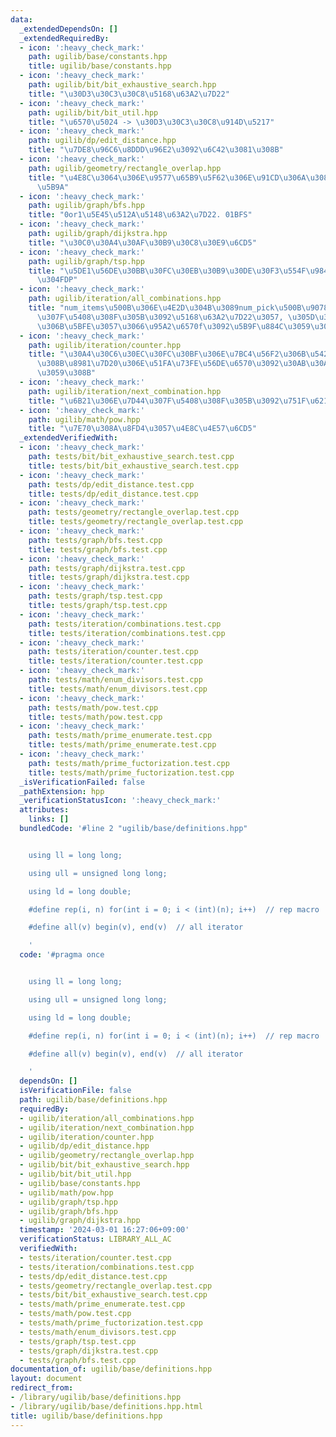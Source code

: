 ```yaml
---
data:
  _extendedDependsOn: []
  _extendedRequiredBy:
  - icon: ':heavy_check_mark:'
    path: ugilib/base/constants.hpp
    title: ugilib/base/constants.hpp
  - icon: ':heavy_check_mark:'
    path: ugilib/bit/bit_exhaustive_search.hpp
    title: "\u30D3\u30C3\u30C8\u5168\u63A2\u7D22"
  - icon: ':heavy_check_mark:'
    path: ugilib/bit/bit_util.hpp
    title: "\u6570\u5024 -> \u30D3\u30C3\u30C8\u914D\u5217"
  - icon: ':heavy_check_mark:'
    path: ugilib/dp/edit_distance.hpp
    title: "\u7DE8\u96C6\u8DDD\u96E2\u3092\u6C42\u3081\u308B"
  - icon: ':heavy_check_mark:'
    path: ugilib/geometry/rectangle_overlap.hpp
    title: "\u4E8C\u3064\u306E\u9577\u65B9\u5F62\u306E\u91CD\u306A\u308A\u3092\u5224\
      \u5B9A"
  - icon: ':heavy_check_mark:'
    path: ugilib/graph/bfs.hpp
    title: "0or1\u5E45\u512A\u5148\u63A2\u7D22. 01BFS"
  - icon: ':heavy_check_mark:'
    path: ugilib/graph/dijkstra.hpp
    title: "\u30C0\u30A4\u30AF\u30B9\u30C8\u30E9\u6CD5"
  - icon: ':heavy_check_mark:'
    path: ugilib/graph/tsp.hpp
    title: "\u5DE1\u56DE\u30BB\u30FC\u30EB\u30B9\u30DE\u30F3\u554F\u984C\u3092\u89E3\
      \u304FDP"
  - icon: ':heavy_check_mark:'
    path: ugilib/iteration/all_combinations.hpp
    title: "num_items\u500B\u306E\u4E2D\u304B\u3089num_pick\u500B\u9078\u3076\u7D44\
      \u307F\u5408\u308F\u305B\u3092\u5168\u63A2\u7D22\u3057, \u305D\u308C\u305E\u308C\
      \u306B\u5BFE\u3057\u3066\u95A2\u6570f\u3092\u5B9F\u884C\u3059\u308B"
  - icon: ':heavy_check_mark:'
    path: ugilib/iteration/counter.hpp
    title: "\u30A4\u30C6\u30EC\u30FC\u30BF\u306E\u7BC4\u56F2\u306B\u542B\u307E\u308C\
      \u308B\u8981\u7D20\u306E\u51FA\u73FE\u56DE\u6570\u3092\u30AB\u30A6\u30F3\u30C8\
      \u3059\u308B"
  - icon: ':heavy_check_mark:'
    path: ugilib/iteration/next_combination.hpp
    title: "\u6B21\u306E\u7D44\u307F\u5408\u308F\u305B\u3092\u751F\u6210\u3059\u308B"
  - icon: ':heavy_check_mark:'
    path: ugilib/math/pow.hpp
    title: "\u7E70\u308A\u8FD4\u3057\u4E8C\u4E57\u6CD5"
  _extendedVerifiedWith:
  - icon: ':heavy_check_mark:'
    path: tests/bit/bit_exhaustive_search.test.cpp
    title: tests/bit/bit_exhaustive_search.test.cpp
  - icon: ':heavy_check_mark:'
    path: tests/dp/edit_distance.test.cpp
    title: tests/dp/edit_distance.test.cpp
  - icon: ':heavy_check_mark:'
    path: tests/geometry/rectangle_overlap.test.cpp
    title: tests/geometry/rectangle_overlap.test.cpp
  - icon: ':heavy_check_mark:'
    path: tests/graph/bfs.test.cpp
    title: tests/graph/bfs.test.cpp
  - icon: ':heavy_check_mark:'
    path: tests/graph/dijkstra.test.cpp
    title: tests/graph/dijkstra.test.cpp
  - icon: ':heavy_check_mark:'
    path: tests/graph/tsp.test.cpp
    title: tests/graph/tsp.test.cpp
  - icon: ':heavy_check_mark:'
    path: tests/iteration/combinations.test.cpp
    title: tests/iteration/combinations.test.cpp
  - icon: ':heavy_check_mark:'
    path: tests/iteration/counter.test.cpp
    title: tests/iteration/counter.test.cpp
  - icon: ':heavy_check_mark:'
    path: tests/math/enum_divisors.test.cpp
    title: tests/math/enum_divisors.test.cpp
  - icon: ':heavy_check_mark:'
    path: tests/math/pow.test.cpp
    title: tests/math/pow.test.cpp
  - icon: ':heavy_check_mark:'
    path: tests/math/prime_enumerate.test.cpp
    title: tests/math/prime_enumerate.test.cpp
  - icon: ':heavy_check_mark:'
    path: tests/math/prime_fuctorization.test.cpp
    title: tests/math/prime_fuctorization.test.cpp
  _isVerificationFailed: false
  _pathExtension: hpp
  _verificationStatusIcon: ':heavy_check_mark:'
  attributes:
    links: []
  bundledCode: '#line 2 "ugilib/base/definitions.hpp"


    using ll = long long;

    using ull = unsigned long long;

    using ld = long double;

    #define rep(i, n) for(int i = 0; i < (int)(n); i++)  // rep macro

    #define all(v) begin(v), end(v)  // all iterator

    '
  code: '#pragma once


    using ll = long long;

    using ull = unsigned long long;

    using ld = long double;

    #define rep(i, n) for(int i = 0; i < (int)(n); i++)  // rep macro

    #define all(v) begin(v), end(v)  // all iterator

    '
  dependsOn: []
  isVerificationFile: false
  path: ugilib/base/definitions.hpp
  requiredBy:
  - ugilib/iteration/all_combinations.hpp
  - ugilib/iteration/next_combination.hpp
  - ugilib/iteration/counter.hpp
  - ugilib/dp/edit_distance.hpp
  - ugilib/geometry/rectangle_overlap.hpp
  - ugilib/bit/bit_exhaustive_search.hpp
  - ugilib/bit/bit_util.hpp
  - ugilib/base/constants.hpp
  - ugilib/math/pow.hpp
  - ugilib/graph/tsp.hpp
  - ugilib/graph/bfs.hpp
  - ugilib/graph/dijkstra.hpp
  timestamp: '2024-03-01 16:27:06+09:00'
  verificationStatus: LIBRARY_ALL_AC
  verifiedWith:
  - tests/iteration/counter.test.cpp
  - tests/iteration/combinations.test.cpp
  - tests/dp/edit_distance.test.cpp
  - tests/geometry/rectangle_overlap.test.cpp
  - tests/bit/bit_exhaustive_search.test.cpp
  - tests/math/prime_enumerate.test.cpp
  - tests/math/pow.test.cpp
  - tests/math/prime_fuctorization.test.cpp
  - tests/math/enum_divisors.test.cpp
  - tests/graph/tsp.test.cpp
  - tests/graph/dijkstra.test.cpp
  - tests/graph/bfs.test.cpp
documentation_of: ugilib/base/definitions.hpp
layout: document
redirect_from:
- /library/ugilib/base/definitions.hpp
- /library/ugilib/base/definitions.hpp.html
title: ugilib/base/definitions.hpp
---
```

